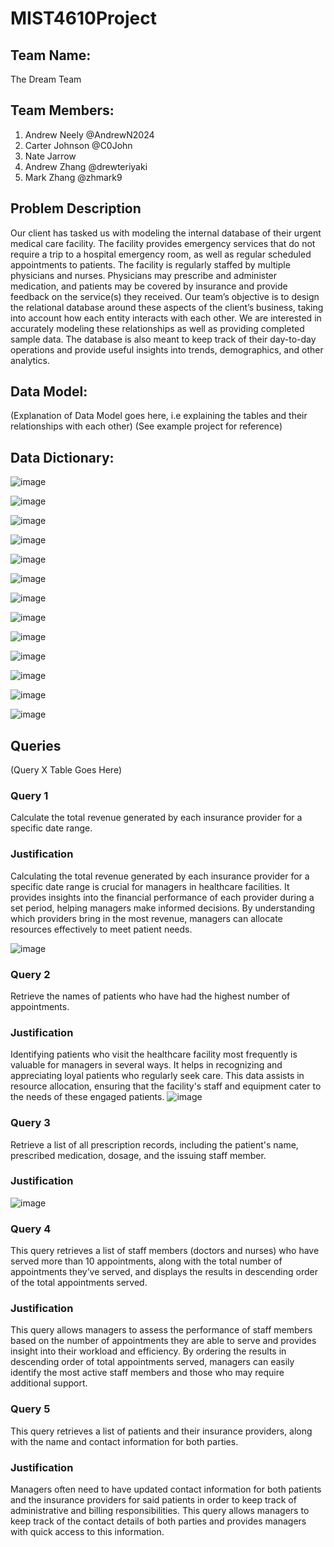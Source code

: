 # MIST4610Project
## Team Name:
The Dream Team

## Team Members:
1. Andrew Neely @AndrewN2024
2. Carter Johnson @C0John
3. Nate Jarrow
4. Andrew Zhang @drewteriyaki
5. Mark Zhang @zhmark9
   
## Problem Description
Our client has tasked us with modeling the internal database of their urgent medical care facility. The facility provides emergency services that do not require a trip to a hospital emergency room, as well as regular scheduled appointments to patients. The facility is regularly staffed by multiple physicians and nurses. Physicians may prescribe and administer medication, and patients may be covered by insurance and provide feedback on the service(s) they received. Our team’s objective is to design the relational database around these aspects of the client’s business, taking into account how each entity interacts with each other. We are interested in accurately modeling these relationships as well as providing completed sample data. The database is also meant to keep track of their day-to-day operations and provide useful insights into trends, demographics, and other analytics. 

## Data Model:

(Explanation of Data Model goes here, i.e explaining the tables and their relationships with each other)
(See example project for reference)

## Data Dictionary:

![image](https://github.com/C0John/MIST4610Project/assets/148258373/1b48129c-e49e-44c3-9d07-3027817ee30e)

![image](https://github.com/C0John/MIST4610Project/assets/148258373/e9c4042e-99bf-484b-aa6c-5ddc22e156eb)

![image](https://github.com/C0John/MIST4610Project/assets/148258373/c01f9afd-f3a5-488e-9cfc-a0386a5b7294)

![image](https://github.com/C0John/MIST4610Project/assets/148258373/652fa068-722f-48d4-b23c-755ba1c575be)

![image](https://github.com/C0John/MIST4610Project/assets/148258373/bc4ebeac-855e-4828-b555-6e9b5d9a467c)

![image](https://github.com/C0John/MIST4610Project/assets/148258373/4e4f0a3e-6461-48ef-bb01-2cc05534813f)

![image](https://github.com/C0John/MIST4610Project/assets/148258373/786b8e94-a70c-43ba-ac0a-bc00ce63b5cf)

![image](https://github.com/C0John/MIST4610Project/assets/148258373/814b8ccc-a142-428e-af5f-19cf7c1236dc)

![image](https://github.com/C0John/MIST4610Project/assets/148258373/b72d7550-01b5-4711-a6bf-f94231e680e2)

![image](https://github.com/C0John/MIST4610Project/assets/148258373/d982c3f8-2b01-40b0-ad3c-c06ffeb90cd3)

![image](https://github.com/C0John/MIST4610Project/assets/148258373/26c0fd28-73c2-43f8-85f0-94608dd5e357)

![image](https://github.com/C0John/MIST4610Project/assets/148258373/ee417fb6-d101-4f63-9168-d387ae67cca0)

![image](https://github.com/C0John/MIST4610Project/assets/148258373/56fa7ee3-4ad5-4676-ae4d-e70aee9a9d89)


## Queries

(Query X Table Goes Here)

### Query 1
Calculate the total revenue generated by each insurance provider for a specific date range.
### Justification
 Calculating the total revenue generated by each insurance provider for a specific date range is crucial for managers in healthcare facilities. It provides insights into the financial performance of each provider during a set period, helping managers make informed decisions. By understanding which providers bring in the most revenue, managers can allocate resources effectively to meet patient needs.

![image](https://github.com/C0John/MIST4610Project/assets/149621626/d67f3418-b5df-4044-a10a-202ea42d0138)

### Query 2
Retrieve the names of patients who have had the highest number of appointments.
### Justification
Identifying patients who visit the healthcare facility most frequently is valuable for managers in several ways. It helps in recognizing and appreciating loyal patients who regularly seek care. This data assists in resource allocation, ensuring that the facility's staff and equipment cater to the needs of these engaged patients.
![image](https://github.com/C0John/MIST4610Project/assets/149621626/12ae21a5-d944-471c-8fa6-2ebc3447845f)

### Query 3
Retrieve a list of all prescription records, including the patient's name, prescribed medication, dosage, and the issuing staff member.
### Justification

![image](https://github.com/C0John/MIST4610Project/assets/149621626/005be857-d845-4fb8-bdc9-aa9a468523f1)

### Query 4
This query retrieves a list of staff members (doctors and nurses) who have served more than 10 appointments, along with the total number of appointments they’ve served, and displays the results in descending order of the total appointments served.
### Justification
This query allows managers to assess the performance of staff members based on the number of appointments they are able to serve and provides insight into their workload and efficiency. By ordering the results in descending order of total appointments served, managers can easily identify the most active staff members and those who may require additional support.

### Query 5
This query retrieves a list of patients and their insurance providers, along with the name and contact information for both parties.
### Justification
Managers often need to have updated contact information for both patients and the insurance providers for said patients in order to keep track of administrative and billing responsibilities. This query allows managers to keep track of the contact details of both parties and provides managers with quick access to this information.







